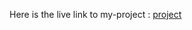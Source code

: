 Here is the live link to my-project : [project](https://mansi-24082006.github.io/fmentorNotificationspage/)

